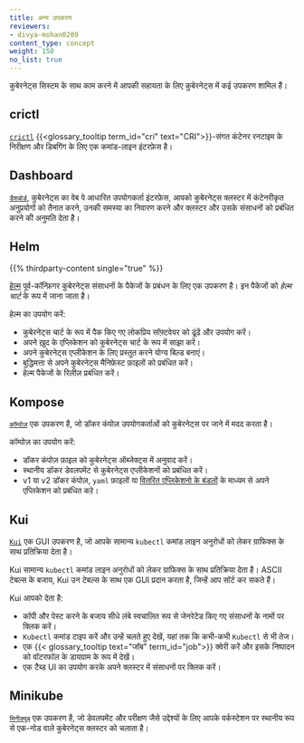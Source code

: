 ```yaml
---
title: अन्य उपकरण
reviewers:
- divya-mohan0209
content_type: concept
weight: 150
no_list: true
---
```


<!--Overview-->
कुबेरनेट्स सिस्टम के साथ काम करने में आपकी सहायता के लिए कुबेरनेट्स में कई उपकरण शामिल हैं।

<!--body-->

## crictl

[`crictl`](https://github.com/kubernetes-sigs/cri-tools) 
{{<glossary_tooltip term_id="cri" text="CRI">}}-संगत कंटेनर रनटाइम के 
निरीक्षण और डिबगिंग के लिए एक कमांड-लाइन इंटरफ़ेस है।

## Dashboard

[`डैशबोर्ड`](/docs/tasks/access-application-cluster/web-ui-dashboard/), कुबेरनेट्स का 
वेब पे आधारित उपयोगकर्ता इंटरफ़ेस, आपको कुबेरनेट्स क्लस्टर में कंटेनरीकृत अनुप्रयोगों को तैनात करने, 
उनकी समस्या का निवारण करने और क्लस्टर और उसके संसाधनों को प्रबंधित करने की अनुमति देता है।

## Helm
{{% thirdparty-content single="true" %}}

[हेल्म](https://helm.sh/) पूर्व-कॉन्फ़िगर कुबेरनेट्स संसाधनों के पैकेजों के प्रबंधन के लिए एक उपकरण है। 
इन पैकेजों को _हेल्म चार्ट_ के रूप में जाना जाता है।

हेल्म का उपयोग करें:

* कुबेरनेट्स चार्ट के रूप में पैक किए गए लोकप्रिय सॉफ़्टवेयर को ढूंढें और उपयोग करें।
* अपने ख़ुद के एप्लिकेशन को कुबेरनेट्स चार्ट के रूप में साझा करें।
* अपने कुबेरनेट्स एप्लीकेशन के लिए प्रस्तुत करने योग्य बिल्ड बनाएं।
* बुद्धिमत्ता से अपने कुबेरनेट्स मैनिफ़ेस्ट फ़ाइलों को प्रबंधित करें।
* हेल्म पैकेजों के रिलीज़ प्रबंधित करें।

## Kompose

[`कॉम्पोज़`](https://github.com/kubernetes/kompose) एक उपकरण है, जो डॉकर कंपोज़ उपयोगकर्ताओं 
को कुबेरनेट्स पर जाने में मदद करता है।

कॉम्पोज़ का उपयोग करें:

* डॉकर कंपोज़ फ़ाइल को कुबेरनेट्स ऑब्जेक्ट्स में अनुवाद करें।
* स्थानीय डॉकर डेवलपमेंट से कुबेरनेट्स एप्लीकेशनों को प्रबंधित करें।
* v1 या v2 डॉकर कंपोज़, `yaml` फ़ाइलों या
  [वितरित एप्लिकेशनो के बंडलों](https://docs.docker.com/compose/bundles/) के माध्यम से अपने एप्लिकेशन
  को प्रबंधित कऱे।

## Kui

[`Kui`](https://github.com/kubernetes-sigs/kui) एक GUI उपकरण है, जो आपके सामान्य `kubectl` 
कमांड लाइन अनुरोधों को लेकर ग्राफिक्स के साथ प्रतिक्रिया देता है।

Kui सामान्य `kubectl` कमांड लाइन अनुरोधों को लेकर ग्राफिक्स के साथ प्रतिक्रिया देता है। ASCII टेबल्स के बजाय, 
Kui उन टेबल्स के साथ एक GUI प्रदान करता है, जिन्हें आप सॉर्ट कर सकते हैं।

Kui आपको देता है:

* कॉपी और पेस्ट करने के बजाय सीधे लंबे स्वचालित रूप से जेनरेटेड किए गए संसाधनों के नामों पर क्लिक करें।
* `Kubectl` कमांड टाइप करें और उन्हें चलते हुए देखें, यहां तक कि कभी-कभी `Kubectl` से भी तेज।
* एक {{< glossary_tooltip text="जॉब" term_id="job">}} क्वेरी करें और इसके निष्पादन को
  वॉटरफॉल के डायग्राम के रूप में देखें।
* एक टैब्ड UI का उपयोग करके अपने क्लस्टर में संसाधनों पर क्लिक करें।

## Minikube

[`मिनीक्यूब`](https://minikube.sigs.k8s.io/docs/) एक उपकरण है, जो डेवलपमेंट और परीक्षण जैसे उद्देश्यों 
के लिए आपके वर्कस्टेशन पर स्थानीय रूप से एक-नोड वाले कुबेरनेट्स क्लस्टर को चलाता है।

